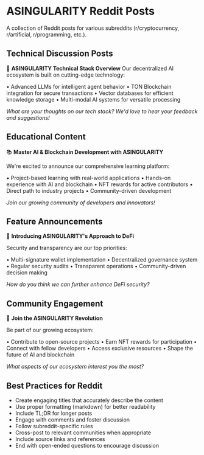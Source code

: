 # ASINGULARITY Reddit Posts

A collection of Reddit posts for various subreddits (r/cryptocurrency, r/artificial, r/programming, etc.).

## Technical Discussion Posts

🔧 **ASINGULARITY Technical Stack Overview**
Our decentralized AI ecosystem is built on cutting-edge technology:

• Advanced LLMs for intelligent agent behavior
• TON Blockchain integration for secure transactions
• Vector databases for efficient knowledge storage
• Multi-modal AI systems for versatile processing

*What are your thoughts on our tech stack? We'd love to hear your feedback and suggestions!*

## Educational Content

📚 **Master AI & Blockchain Development with ASINGULARITY**

We're excited to announce our comprehensive learning platform:

• Project-based learning with real-world applications
• Hands-on experience with AI and blockchain
• NFT rewards for active contributors
• Direct path to industry projects
• Community-driven development

*Join our growing community of developers and innovators!*

## Feature Announcements

🔐 **Introducing ASINGULARITY's Approach to DeFi**

Security and transparency are our top priorities:

• Multi-signature wallet implementation
• Decentralized governance system
• Regular security audits
• Transparent operations
• Community-driven decision making

*How do you think we can further enhance DeFi security?*

## Community Engagement

🤝 **Join the ASINGULARITY Revolution**

Be part of our growing ecosystem:

• Contribute to open-source projects
• Earn NFT rewards for participation
• Connect with fellow developers
• Access exclusive resources
• Shape the future of AI and blockchain

*What aspects of our ecosystem interest you the most?*

## Best Practices for Reddit

- Create engaging titles that accurately describe the content
- Use proper formatting (markdown) for better readability
- Include TL;DR for longer posts
- Engage with comments and foster discussion
- Follow subreddit-specific rules
- Cross-post to relevant communities when appropriate
- Include source links and references
- End with open-ended questions to encourage discussion 
